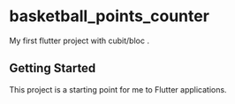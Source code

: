 # basketball_points_counter

My first flutter project with cubit/bloc .


## Getting Started

This project is a starting point for me to Flutter applications.
